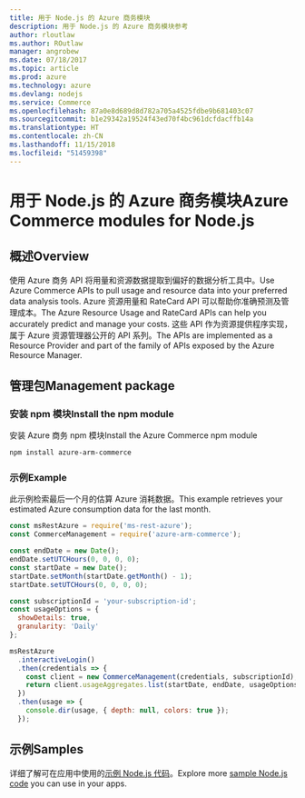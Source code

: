 ```yaml
---
title: 用于 Node.js 的 Azure 商务模块
description: 用于 Node.js 的 Azure 商务模块参考
author: rloutlaw
ms.author: ROutlaw
manager: angrobew
ms.date: 07/18/2017
ms.topic: article
ms.prod: azure
ms.technology: azure
ms.devlang: nodejs
ms.service: Commerce
ms.openlocfilehash: 87a0e8d689d8d782a705a4525fdbe9b681403c07
ms.sourcegitcommit: b1e29342a19524f43ed70f4bc961dcfdacffb14a
ms.translationtype: HT
ms.contentlocale: zh-CN
ms.lasthandoff: 11/15/2018
ms.locfileid: "51459398"
---
```

# <a name="azure-commerce-modules-for-nodejs"></a><span data-ttu-id="01a06-103">用于 Node.js 的 Azure 商务模块</span><span class="sxs-lookup"><span data-stu-id="01a06-103">Azure Commerce modules for Node.js</span></span>

## <a name="overview"></a><span data-ttu-id="01a06-104">概述</span><span class="sxs-lookup"><span data-stu-id="01a06-104">Overview</span></span>

<span data-ttu-id="01a06-105">使用 Azure 商务 API 将用量和资源数据提取到偏好的数据分析工具中。</span><span class="sxs-lookup"><span data-stu-id="01a06-105">Use Azure Commerce APIs to pull usage and resource data into your preferred data analysis tools.</span></span> <span data-ttu-id="01a06-106">Azure 资源用量和 RateCard API 可以帮助你准确预测及管理成本。</span><span class="sxs-lookup"><span data-stu-id="01a06-106">The Azure Resource Usage and RateCard APIs can help you accurately predict and manage your costs.</span></span> <span data-ttu-id="01a06-107">这些 API 作为资源提供程序实现，属于 Azure 资源管理器公开的 API 系列。</span><span class="sxs-lookup"><span data-stu-id="01a06-107">The APIs are implemented as a Resource Provider and part of the family of APIs exposed by the Azure Resource Manager.</span></span>

## <a name="management-package"></a><span data-ttu-id="01a06-108">管理包</span><span class="sxs-lookup"><span data-stu-id="01a06-108">Management package</span></span>

### <a name="install-the-npm-module"></a><span data-ttu-id="01a06-109">安装 npm 模块</span><span class="sxs-lookup"><span data-stu-id="01a06-109">Install the npm module</span></span>

<span data-ttu-id="01a06-110">安装 Azure 商务 npm 模块</span><span class="sxs-lookup"><span data-stu-id="01a06-110">Install the Azure Commerce npm module</span></span>

```bash
npm install azure-arm-commerce
```

### <a name="example"></a><span data-ttu-id="01a06-111">示例</span><span class="sxs-lookup"><span data-stu-id="01a06-111">Example</span></span>

<span data-ttu-id="01a06-112">此示例检索最后一个月的估算 Azure 消耗数据。</span><span class="sxs-lookup"><span data-stu-id="01a06-112">This example retrieves your estimated Azure consumption data for the last month.</span></span>

```javascript
const msRestAzure = require('ms-rest-azure');
const CommerceManagement = require('azure-arm-commerce');

const endDate = new Date();
endDate.setUTCHours(0, 0, 0, 0);
const startDate = new Date();
startDate.setMonth(startDate.getMonth() - 1);
startDate.setUTCHours(0, 0, 0, 0);

const subscriptionId = 'your-subscription-id';
const usageOptions = {
  showDetails: true,
  granularity: 'Daily'
};

msRestAzure
  .interactiveLogin()
  .then(credentials => {
    const client = new CommerceManagement(credentials, subscriptionId);
    return client.usageAggregates.list(startDate, endDate, usageOptions);
  })
  .then(usage => {
    console.dir(usage, { depth: null, colors: true });
  });
```

## <a name="samples"></a><span data-ttu-id="01a06-113">示例</span><span class="sxs-lookup"><span data-stu-id="01a06-113">Samples</span></span>

<span data-ttu-id="01a06-114">详细了解可在应用中使用的[示例 Node.js 代码](https://azure.microsoft.com/resources/samples/?platform=nodejs)。</span><span class="sxs-lookup"><span data-stu-id="01a06-114">Explore more [sample Node.js code](https://azure.microsoft.com/resources/samples/?platform=nodejs) you can use in your apps.</span></span>

